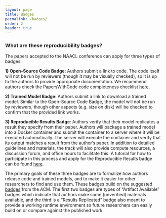 ```yaml
---
layout: page
title: Badges
permalink: /badges/
order: 2
header: true
---
```


### What are these reproducibility badges?

The papers accepted to the NAACL conference can apply for three types of badges.

**1) Open-Source Code Badge**: Authors submit a link to code. The code itself will not be run by reviewers (though it may be visually checked), so it is up to the authors to provide appropriate documentation. We recommend authors check the PapersWithCode code completeness checklist [here](https://medium.com/paperswithcode/ml-code-completeness-checklist-e9127b168501).

**2) Trained Model Badge**: Authors submit a link to download a trained model. Similar to the Open-Source Code Badge, the model will not be run by reviewers, though other aspects (e.g. size on disk) will be checked to confirm that the provided link works.

**3) Reproducible Results Badge**: Authors verify that their model replicates a result they specify from their paper. Authors will package a trained model into a Docker container and submit the container to a server where it will be executed automatically. The server will execute the container and verify that its output matches a result from the author’s paper. In addition to detailed guidelines and materials, the track will also provide compute resources, a discussion forum, and office hours to facilitate this. A tutorial for how to participate in this process and apply for the Reproducible Results badge can be found [here](/tutorial).

The primary goals of these three badges are to formalize how authors release code and trained models, and to make it easier for other researchers to find and use them. These badges build on the suggested [badges](https://www.acm.org/publications/policies/artifact-review-badging) from the ACM. The first two badges are types of “Artifact Available” badges which indicate that authors make some (unverified) materials available, and the third is a “Results Replicated” badge also meant to provide a working runtime environment so future researchers can easily build on or compare against the published work.